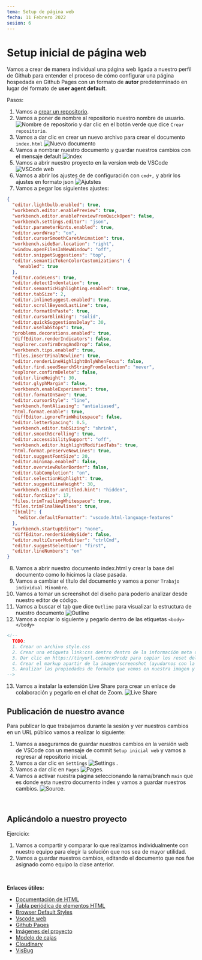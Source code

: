 ```yaml
---
tema: Setup de página web
fecha: 11 Febrero 2022
sesion: 6
---
```


# Setup inicial de página web

Vamos a crear de manera individual una página web ligada a nuestro perfil de Github para entender el proceso de cómo configurar una página hospedada en Github Pages con un formato de **autor** predeterminado en lugar del formato de **user agent default**.

Pasos:

1. Vamos a [crear un repositorio](https://repo.new).
2. Vamos a poner de nombre al repositorio nuestro nombre de usuario. ![Nombre de repositorio](https://res.cloudinary.com/pmichventura/image/upload/v1644504387/CENTRO/nombre.png) y dar clic en el botón verde que dice `Crear repositorio`.
3. Vamos a dar clic en crear un nuevo archivo para crear el documento `index.html` ![Nuevo documento](https://res.cloudinary.com/pmichventura/image/upload/v1644505045/CENTRO/nuevo.png)
4. Vamos a nombrar nuestro documento y guardar nuestros cambios con el mensaje default ![index](https://res.cloudinary.com/pmichventura/image/upload/v1644505506/CENTRO/index.jpg)
5. Vamos a abrir nuestro proyecto en la version web de VSCode ![VSCode web](https://res.cloudinary.com/pmichventura/image/upload/v1644506107/CENTRO/vscodedev.png)
6. Vamos a abrir los ajustes de de configuración con `cmd+,` y abrir los ajustes en formato json ![Ajutstes](https://res.cloudinary.com/pmichventura/image/upload/v1644506597/CENTRO/settings.png)
7. Vamos a pegar los siguientes ajustes:
```json
{
  "editor.lightbulb.enabled": true,
  "workbench.editor.enablePreview": true,
  "workbench.editor.enablePreviewFromQuickOpen": false,
  "workbench.settings.editor": "json",
  "editor.parameterHints.enabled": true,
  "editor.wordWrap": "on",
  "editor.cursorSmoothCaretAnimation": true,
  "workbench.sideBar.location": "right",
  "window.openFilesInNewWindow": "off",
  "editor.snippetSuggestions": "top",
  "editor.semanticTokenColorCustomizations": {
    "enabled": true
  },
  "editor.codeLens": true,
  "editor.detectIndentation": true,
  "editor.semanticHighlighting.enabled": true,
  "editor.tabSize": 2,
  "editor.inlineSuggest.enabled": true,
  "editor.scrollBeyondLastLine": true,
  "editor.formatOnPaste": true,
  "editor.cursorBlinking": "solid",
  "editor.quickSuggestionsDelay": 30,
  "editor.useTabStops": true,
  "problems.decorations.enabled": true,
  "diffEditor.renderIndicators": false,
  "explorer.confirmDragAndDrop": false,
  "workbench.tips.enabled": true,
  "files.insertFinalNewline": true,
  "editor.renderLineHighlightOnlyWhenFocus": false,
  "editor.find.seedSearchStringFromSelection": "never",
  "explorer.confirmDelete": false,
  "editor.lineHeight": 30,
  "editor.glyphMargin": false,
  "workbench.enableExperiments": true,
  "editor.formatOnSave": true,
  "editor.cursorStyle": "line",
  "workbench.fontAliasing": "antialiased",
  "html.format.enable": true,
  "diffEditor.ignoreTrimWhitespace": false,
  "editor.letterSpacing": 0.5,
  "workbench.editor.tabSizing": "shrink",
  "editor.smoothScrolling": true,
  "editor.accessibilitySupport": "off",
  "workbench.editor.highlightModifiedTabs": true,
  "html.format.preserveNewLines": true,
  "editor.suggestFontSize": 20,
  "editor.minimap.enabled": false,
  "editor.overviewRulerBorder": false,
  "editor.tabCompletion": "on",
  "editor.selectionHighlight": true,
  "editor.suggestLineHeight": 30,
  "workbench.editor.untitled.hint": "hidden",
  "editor.fontSize": 17,
  "files.trimTrailingWhitespace": true,
  "files.trimFinalNewlines": true,
  "[html]": {
    "editor.defaultFormatter": "vscode.html-language-features"
  },
  "workbench.startupEditor": "none",
  "diffEditor.renderSideBySide": false,
  "editor.multiCursorModifier": "ctrlCmd",
  "editor.suggestSelection": "first",
  "editor.lineNumbers": "on"
}
```
8. Vamos a abrir nuestro documento index.html y crear la base del documento como lo hicimos la clase pasada.
9. Vamos a cambiar el título del documento y vamos a poner `Trabajo individual Minombre`.
10. Vamos a tomar un screenshot del diseño para poderlo analizar desde nuestro editor de código.
11. Vamos a buscar el tab que dice `Outline` para visualizar la estructura de nuestro documento ![Outline](https://res.cloudinary.com/pmichventura/image/upload/v1644507215/CENTRO/outline.png)
12. Vamos a copiar lo siguiente y pegarlo dentro de las etiquetas `<body></body>`
```html
<!--
  TODO:
  1. Crear un archivo style.css
  2. Crear una etiqueta link:css dentro dentro de la información meta del documento.
  3. Dar clic en https://tinyurl.com/mrx9rcdz para copiar los reset del gist y pegarlo en el archivo style.css.
  4. Crear el markup apartir de la imagen/screenshot (ayudarnos con la tabla periódica ubicada al final del documento en enlaces útiles).
  5. Analizar las propiedades de formato que vemos en nuestra imagen y utilizar nuestro documento style.css para visualizar nuestros cambios (Tip: Utilizar Visbug para analizar cualquier página web y ver que propiedades podemos aplicarle a nuestro diseño).
-->
```
13. Vamos a instalar la extensión Live Share para crear un enlace de colaboración y pegarlo en el chat de Zoom. ![Live Share](https://res.cloudinary.com/pmichventura/image/upload/v1644506258/CENTRO/liveshare.png)

## Publicación de nuestro avance

Para publicar lo que trabajamos durante la sesión y ver nuestros cambios en un URL público vamos a realizar lo siguiente:

1. Vamos a asegurarnos de guardar nuestros cambios en la versión web de VSCode con un mensaje de commit `Setup inicial web` y vamos a regresar al repositorio inicial.
2. Vamos a dar clic en `Settings` ![Settings](https://res.cloudinary.com/pmichventura/image/upload/v1644508465/CENTRO/settings_btn.png) .
3. Vamos a dar clic en `Pages` ![Pages](https://res.cloudinary.com/pmichventura/image/upload/v1644508465/CENTRO/pages.png).
4. Vamos a activar nuestra página seleccionando la rama/branch `main` que es donde esta nuestro documento index y vamos a guardar nuestros cambios. ![Source](https://res.cloudinary.com/pmichventura/image/upload/v1644508465/CENTRO/source.png).

<br>

## Aplicándolo a nuestro proyecto

Ejercicio:

1. Vamos a compartir y comparar lo que realizamos individualmente con nuestro equipo para elegir la solución que nos sea de mayor utilidad.
2. Vamos a guardar nuestros cambios, editando el documento que nos fue asignado como equipo la clase anterior.

<br>

**Enlaces útiles:**

* [Documentación de HTML](https://mdn.io/html/es)
* [Tabla periódica de elementos HTML](https://madebymike.github.io/html5-periodic-table/)
* [Browser Default Styles](https://browserdefaultstyles.com)
* [Vscode web](https://vscode.dev)
* [Github Pages](https://pages.github.com)
* [Imágenes del proyecto](https://gist.github.com/venturamichel/8f5ca485cd72e7ee84b2ad9b912852d6)
* [Modelo de cajas](https://mysterious-van.surge.sh/)
* [Cloudinary](https://cloudinary.com)
* [VisBug](https://chrome.google.com/webstore/detail/visbug/cdockenadnadldjbbgcallicgledbeoc)
